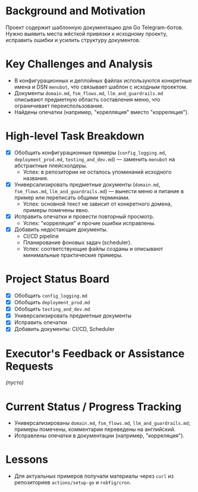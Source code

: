 # Background and Motivation
Проект содержит шаблонную документацию для Go Telegram-ботов. Нужно выявить места жёсткой привязки к исходному проекту, исправить ошибки и усилить структуру документов.

# Key Challenges and Analysis
- В конфигурационных и деплойных файлах используются конкретные имена и DSN `menubot`, что связывает шаблон с исходным проектом.
- Документы `domain.md`, `fsm_flows.md`, `llm_and_guardrails.md` описывают предметную область составления меню, что ограничивает переиспользование.
- Найдены опечатки (например, "корелляция" вместо "корреляция").

# High-level Task Breakdown
- [x] Обобщить конфигурационные примеры (`config_logging.md`, `deployment_prod.md`, `testing_and_dev.md`) — заменить `menubot` на абстрактные плейсхолдеры.
  - Успех: в репозитории не осталось упоминаний исходного названия.
- [x] Универсализировать предметные документы (`domain.md`, `fsm_flows.md`, `llm_and_guardrails.md`) — вынести меню и питание в пример или переписать общими терминами.
  - Успех: основной текст не зависит от конкретного домена, примеры помечены явно.
- [x] Исправить опечатки и провести повторный просмотр.
  - Успех: "корреляция" и прочие ошибки исправлены.
- [x] Добавить недостающие документы.
  - CI/CD pipeline
  - Планирование фоновых задач (scheduler).
  - Успех: соответствующие файлы созданы и описывают минимальные практические примеры.

# Project Status Board
- [x] Обобщить `config_logging.md`
- [x] Обобщить `deployment_prod.md`
- [x] Обобщить `testing_and_dev.md`
- [x] Универсализировать предметные документы
- [x] Исправить опечатки
- [x] Добавить документы: CI/CD, Scheduler

# Executor's Feedback or Assistance Requests
_(пусто)_

# Current Status / Progress Tracking

- Универсализированы `domain.md`, `fsm_flows.md`, `llm_and_guardrails.md`; примеры помечены, комментарии переведены на английский.
- Исправлены опечатки в документации (например, "корреляция").

# Lessons
- Для актуальных примеров получали материалы через `curl` из репозиториев `actions/setup-go` и `robfig/cron`.
